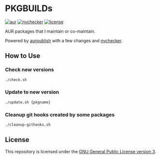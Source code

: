 # PKGBUILDs

[![aur](https://img.shields.io/static/v1?style=flat-square&label=aur&message=phnx47&color=blue&logo=archlinux)](https://aur.archlinux.org/packages?SeB=M&K=phnx47)
[![nvchecker](https://img.shields.io/github/actions/workflow/status/phnx47/pkgbuilds/nvchecker.yml?branch=main&label=nvchecker&logo=github&style=flat-square)](https://github.com/phnx47/pkgbuilds/actions/workflows/nvchecker.yml)
[![license](https://img.shields.io/github/license/phnx47/pkgbuilds?style=flat-square)](LICENSE)

AUR packages that I maintain or co-maintain.

Powered by [aurpublish](https://github.com/phnx47/aurpublish) with a few changes and [nvchecker](https://github.com/lilydjwg/nvchecker).

## How to Use

### Check new versions

```sh
./check.sh
```

### Update to new version

```sh
./update.sh {pkgname}
```

### Cleanup git hooks created by some packages

```sh
./cleanup-githooks.sh
```

## License

This repository is licensed under the [GNU General Public License version 3](https://opensource.org/licenses/GPL-3.0).
